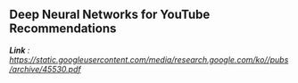 ## Deep Neural Networks for YouTube Recommendations  
***Link** : https://static.googleusercontent.com/media/research.google.com/ko//pubs/archive/45530.pdf*